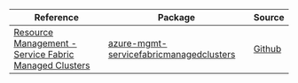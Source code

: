 | Reference | Package | Source |
|---|---|---|
|[Resource Management - Service Fabric Managed Clusters](mgmt-servicefabricmanagedclusters-readme.md)|[azure-mgmt-servicefabricmanagedclusters](https://pypi.org/project/azure-mgmt-servicefabricmanagedclusters)|[Github](https://github.com/Azure/azure-sdk-for-python/blob/main/sdk/servicefabricmanagedclusters/azure-mgmt-servicefabricmanagedclusters)|
